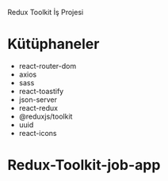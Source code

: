 Redux Toolkit İş Projesi

# Kütüphaneler
- react-router-dom
- axios
- sass
- react-toastify
- json-server
- react-redux
- @reduxjs/toolkit
- uuid
- react-icons




# Redux-Toolkit-job-app
